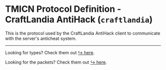 # TMICN Protocol Definition - CraftLandia AntiHack (`craftlandia`)

This is the protocol used by the CraftLandia AntiHack client to communicate with the server's anticheat system.

---

Looking for types? Check them out [↪️ here](types.md).

Looking for the packets? Check them out [↪️ here](packets.md).
